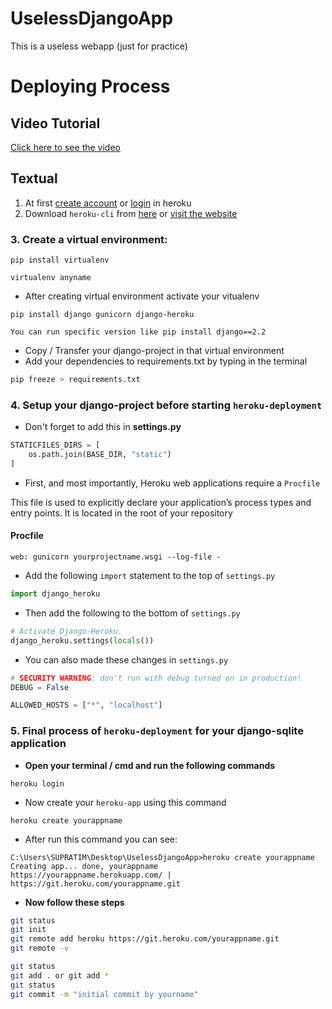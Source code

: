 # UselessDjangoApp
This is a useless webapp (just for practice)

# Deploying Process
## Video Tutorial
[Click here to see the video](https://youtu.be/fH2S5lWNKaM "heroku deployment for django-sqlite3 app")

## Textual
1. At first [create account](https://www.heroku.com "heroku.com") or [login](https://id.heroku.com/login "heroku login") in heroku
1. Download `heroku-cli` from [here](https://cli-assets.heroku.com/heroku-x64.exe "click here") or [visit the website](https://devcenter.heroku.com/articles/heroku-cli#download-and-install "click here")

### 3. Create a virtual environment:
```terminal
pip install virtualenv
```
```terminal
virtualenv anyname
```
- After creating virtual environment activate your vitualenv
```terminal
pip install django gunicorn django-heroku
```

`You can run specific version like pip install django==2.2`

- Copy / Transfer your django-project in that virtual environment
- Add your dependencies to requirements.txt by typing in the terminal
```bash
pip freeze > requirements.txt
```

### 4. Setup your django-project before starting `heroku-deployment`
- Don't forget to add this in **settings.py**
```python
STATICFILES_DIRS = [
    os.path.join(BASE_DIR, "static")
]
```
- First, and most importantly, Heroku web applications require a `Procfile`

This file is used to explicitly declare your application’s process types and entry points. It is located in the root of your repository

#### Procfile
```
web: gunicorn yourprojectname.wsgi --log-file -
```
- Add the following `import` statement to the top of `settings.py`
```python
import django_heroku
```
- Then add the following to the bottom of `settings.py`
```python
# Activate Django-Heroku.
django_heroku.settings(locals())
```
- You can also made these changes in `settings.py`
```python
# SECURITY WARNING: don't run with debug turned on in production!
DEBUG = False

ALLOWED_HOSTS = ["*", "localhost"]
```

### 5. Final process of `heroku-deployment` for your django-sqlite application
- **Open your terminal / cmd and run the following commands**
```
heroku login
```
- Now create your `heroku-app` using this command
```
heroku create yourappname
```
- After run this command you can see:
```
C:\Users\SUPRATIM\Desktop\UselessDjangoApp>heroku create yourappname
Creating app... done, yourappname
https://yourappname.herokuapp.com/ | https://git.heroku.com/yourappname.git
```
- **Now follow these steps**
```bash
git status
git init
git remote add heroku https://git.heroku.com/yourappname.git
git remote -v

git status
git add . or git add *
git status
git commit -m "initial commit by yourname"
```